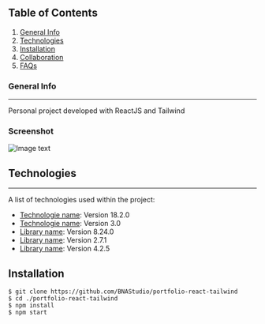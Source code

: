 ## Table of Contents

1. [General Info](#general-info)
2. [Technologies](#technologies)
3. [Installation](#installation)
4. [Collaboration](#collaboration)
5. [FAQs](#faqs)

### General Info

---

Personal project developed with ReactJS and Tailwind

### Screenshot

![Image text](URL)

## Technologies

---

A list of technologies used within the project:

- [Technologie name](https://es.reactjs.org/): Version 18.2.0
- [Technologie name](https://tailwindcss.com/): Version 3.0
- [Library name](https://eslint.org/): Version 8.24.0
- [Library name](https://prettier.io/): Version 2.7.1
- [Library name](https://github.com/commitizen/cz-cli): Version 4.2.5

## Installation

```
$ git clone https://github.com/BNAStudio/portfolio-react-tailwind
$ cd ./portfolio-react-tailwind
$ npm install
$ npm start
```
